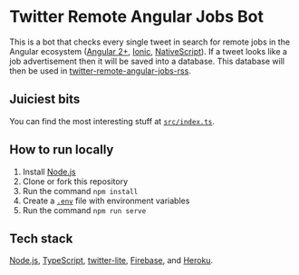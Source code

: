 # Twitter Remote Angular Jobs Bot

This is a bot that checks every single tweet in search for remote jobs in the Angular ecosystem ([Angular 2+](https://angular.io/), [Ionic](https://ionicframework.com/), [NativeScript](https://www.nativescript.org/)). If a tweet looks like a job advertisement then it will be saved into a database. This database will then be used in [twitter-remote-angular-jobs-rss](https://github.com/nunoarruda/twitter-remote-angular-jobs-rss).

## Juiciest bits

You can find the most interesting stuff at [`src/index.ts`](src/index.ts).

## How to run locally

1. Install [Node.js](https://nodejs.org/en/)
2. Clone or fork this repository
3. Run the command `npm install`
4. Create a [`.env`](https://devcenter.heroku.com/articles/heroku-local#add-a-config-var-to-your-env-file) file with environment variables
5. Run the command `npm run serve`

## Tech stack

[Node.js](https://nodejs.org/en/), [TypeScript](https://www.typescriptlang.org/), [twitter-lite](https://github.com/draftbit/twitter-lite), [Firebase](https://firebase.google.com/), and [Heroku](https://www.heroku.com/).
